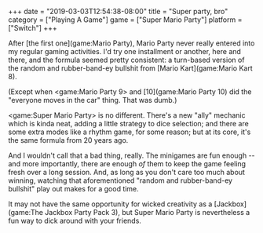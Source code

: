 +++
date = "2019-03-03T12:54:38-08:00"
title = "Super party, bro"
category = ["Playing A Game"]
game = ["Super Mario Party"]
platform = ["Switch"]
+++

After [the first one](game:Mario Party), Mario Party never really entered into my regular gaming activities.  I'd try one installment or another, here and there, and the formula seemed pretty consistent: a turn-based version of the random and rubber-band-ey bullshit from [Mario Kart](game:Mario Kart 8).

(Except when <game:Mario Party 9> and [10](game:Mario Party 10) did the "everyone moves in the car" thing.  That was dumb.)

<game:Super Mario Party> is no different.  There's a new "ally" mechanic which is kinda neat, adding a little strategy to dice selection; and there are some extra modes like a rhythm game, for some reason; but at its core, it's the same formula from 20 years ago.

And I wouldn't call that a bad thing, really.  The minigames are fun enough -- and more importantly, there are enough <i>of</i> them to keep the game feeling fresh over a long session.  And, as long as you don't care too much about winning, watching that aforementioned "random and rubber-band-ey bullshit" play out makes for a good time.

It may not have the same opportunity for wicked creativity as a [Jackbox](game:The Jackbox Party Pack 3), but Super Mario Party is nevertheless a fun way to dick around with your friends.

